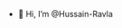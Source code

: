 - 👋 Hi, I’m @Hussain-Ravla


<!---
Hussain-Ravla/Hussain-Ravla is a ✨ special ✨ repository because its `README.md` (this file) appears on your GitHub profile.
You can click the Preview link to take a look at your changes.
--->

